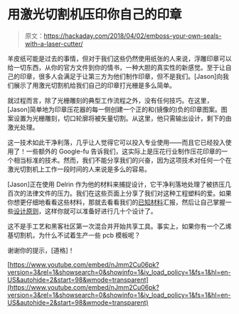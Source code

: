# 用激光切割机压印你自己的印章

> 原文：<https://hackaday.com/2018/04/02/emboss-your-own-seals-with-a-laser-cutter/>

羊皮纸可能是过去的事情，但对于我们这些仍然使用纸张的人来说，浮雕印章可以给一切东西，从你的官方文件到你的情书，一种大胆的真实性的新感觉。至于让自己的印章，很多人会满足于让第三方为他们制作印章，但不是我们。[Jason]向我们展示了用激光切割机给我们自己的印章打光栅是多么简单。

就过程而言，除了光栅雕刻的典型工作流程之外，没有任何技巧。在这里，[Jason]简单地为印章压花器的每一侧创建一个正的和(镜像的)负的印章图案。图案设置为光栅雕刻，切口轮廓将被矢量切割。从这里，他只需输出设计，剩下的由激光处理。

这一技术如此干净利落，几乎让人觉得它可以投入专业使用——而且它已经投入使用了！一些额外的 Google-fu 告诉我们，这实际上是压花行业制作压花印章的一个相当标准的技术。然而，我们不能分享我们的兴奋，因为这项技术对任何一个在激光切割机上工作一段时间的人来说是多么的容易。

[Jason]正在使用 Delrin 作为他的材料来捕捉设计，它干净利落地处理了被挤压几百次的法律文件的压力。我们在这些页面上分享了我们对这种工程塑料的爱。如果你想更仔细地看看这些材料，那就去看看我们的[已知材料](https://hackaday.com/2016/03/03/materials-to-know-acetal-and-delrin/)汇报，然后让自己掌握一些[设计原则](https://hackaday.com/2015/09/03/how-to-build-anything-using-delrin-and-a-laser-cutter/)，这样你就可以准备好进行几十个设计了。

这不是手工艺和黑客社区第一次混合并开始共享工具。事实上，如果你有一个乙烯基切割机，为什么不试着生产一些 pcb 模板呢？

谢谢你的提示，[道格]！

 [https://www.youtube.com/embed/nJmm2Cu06pk?version=3&rel=1&showsearch=0&showinfo=1&iv_load_policy=1&fs=1&hl=en-US&autohide=2&start=98&wmode=transparent](https://www.youtube.com/embed/nJmm2Cu06pk?version=3&rel=1&showsearch=0&showinfo=1&iv_load_policy=1&fs=1&hl=en-US&autohide=2&start=98&wmode=transparent)

